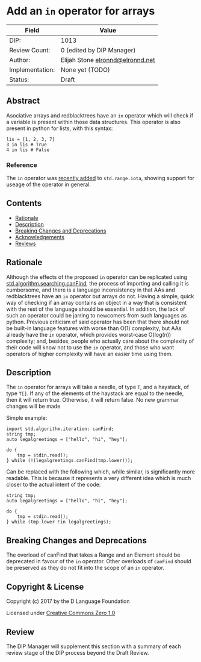 # Add an `in` operator for arrays

| Field           | Value                                                           |
|-----------------|-----------------------------------------------------------------|
| DIP:            | 1013                                                            |
| Review Count:   | 0 (edited by DIP Manager)                                       |
| Author:         | Elijah Stone <elronnd@elronnd.net>                              |
| Implementation: | None yet (TODO)                                                 |
| Status:         | Draft  |

## Abstract

Asociative arrays and redblacktrees have an `in` operator which will check if a
variable is present within those data structures.  This operator is also
present in python for lists, with this syntax:

    lis = [1, 2, 3, 7]
    3 in lis # True
    4 in lis # False



### Reference

The `in` operator was [recently added](https://github.com/dlang/phobos/pull/5629) to `std.range.iota`, showing support for
useage of the operator in general.


## Contents
* [Rationale](#rationale)
* [Description](#description)
* [Breaking Changes and Deprecations](#breaking-changes-and-deprecations)
* [Acknowledgements](#acknowledgements)
* [Reviews](#reviews)

## Rationale

Although the effects of the proposed `in` operator can be replicated using
[std.algorithm.searching.canFind](https://dlang.org/library/std/algorithm/searching/can_find.html), the process of importing and calling it is
cumbersome, and there is a language inconsistency in that AAs and redblacktrees
have an `in` operator but arrays do not.  Having a simple, quick way of
checking if an array contains an object in a way that is consistent with the
rest of the language should be essential.  In addition, the lack of such an
operator could be jarring to newcomers from such languages as python.  Previous
criticism of said operator has been that there should not be built-in language
features with worse than O(1) complexity, but AAs already have the `in` operator,
which provides worst-case O(log(n)) complexity; and, besides, people who
actually care about the complexity of their code will know not to use the `in`
operator, and those who want operators of higher complexity will have an easier
time using them.


## Description

The `in` operator for arrays will take a needle, of type `T`, and a haystack,
of type `T[]`.  If any of the elements of the haystack are equal to the needle,
then it will return true.  Otherwise, it will return false.  No new grammar
changes will be made

Simple example:

    import std.algorithm.iteration: canFind;
    string tmp;
    auto legalgreetings = ["hello", "hi", "hey"];

    do {
        tmp = stdin.read();
    } while (!(legalgreetings.canFind(tmp.lower)));

Can be replaced with the following which, while similar, is significantly more
readable.  This is because it represents a very different idea which is much
closer to the actual intent of the code:

    string tmp;
    auto legalgreetings = ["hello", "hi", "hey"];

    do {
        tmp = stdin.read();
    } while (tmp.lower !in legalgreetings);


## Breaking Changes and Deprecations

The overload of canFind that takes a Range and an Element should be deprecated
in favour of the `in` operator.  Other overloads of `canFind` should be
preserved as they do not fit into the scope of an `in` operator.


## Copyright & License

Copyright (c) 2017 by the D Language Foundation

Licensed under [Creative Commons Zero 1.0](https://creativecommons.org/publicdomain/zero/1.0/legalcode.txt)

## Review

The DIP Manager will supplement this section with a summary of each review stage
of the DIP process beyond the Draft Review.
